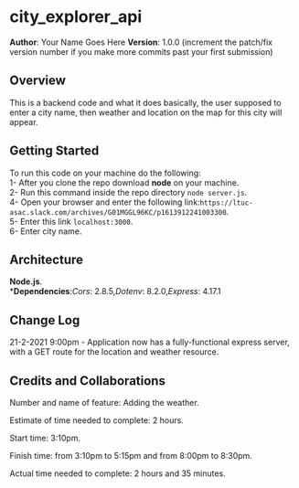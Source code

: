 # city_explorer_api


**Author**: Your Name Goes Here
**Version**: 1.0.0 (increment the patch/fix version number if you make more commits past your first submission)

## Overview
This is a backend code and what it does basically, the user supposed to enter a city name, then weather and location on the map for this city will appear.
## Getting Started
To run this code on your machine do the following:\
1- After you clone the repo download **node** on your machine.\
2- Run this command inside the repo directory `node server.js`.\
4- Open your browser and enter the following link:`https://ltuc-asac.slack.com/archives/G01MGGL96KC/p1613912241003300`.\
5- Enter this link `localhost:3000`.\
6- Enter city name.

## Architecture
**Node.js**.\
***Dependencies**:*Cors*: 2.8.5,*Dotenv*: 8.2.0,*Express*: 4.17.1
 
## Change Log

21-2-2021 9:00pm - Application now has a fully-functional express server, with a GET route for the location and weather resource.

## Credits and Collaborations

Number and name of feature: Adding the weather.

Estimate of time needed to complete: 2 hours.

Start time: 3:10pm.

Finish time: from 3:10pm to 5:15pm and from 8:00pm to 8:30pm.

Actual time needed to complete: 2 hours and 35 minutes.